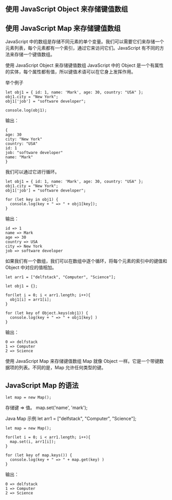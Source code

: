 ## 使用 JavaScript Object 来存储键值数组 ##
## 使用 JavaScript Map 来存储键值数组 ##

JavaScript 中的数组是存储不同元素的单个变量。我们可以需要它们来存储一个元素列表，每个元素都有一个索引，通过它来访问它们。JavaScript 有不同的方法来存储一个键值数组。

使用 JavaScript Object 来存储键值数组
JavaScript 中的 Object 是一个有属性的实体，每个属性都有值，所以键值术语可以在它身上发挥作用。

举个例子

    let obj1 = { id: 1, name: 'Mark', age: 30, country: "USA" };
    obj1.city = "New York";
    obj1['job'] = "software developer";
    
    console.log(obj1);
输出：

    {
    age: 30
    city: "New York"
    country: "USA"
    id: 1
    job: "software developer"
    name: "Mark"
    }
我们可以通过它进行循环。

    let obj1 = { id: 1, name: 'Mark', age: 30, country: "USA" };
    obj1.city = "New York";
    obj1['job'] = "software developer";
    
    for (let key in obj1) {
      console.log(key + " => " + obj1[key]);
    }
输出：

    id => 1
    name => Mark
    age => 30
    country => USA
    city => New York
    job => software developer
如果我们有一个数组，我们可以在数组中逐个循环，将每个元素的索引中的键值和 Object 中对应的值相加。

    let arr1 = ["delfstack", "Computer", "Science"]; 
    
    let obj1 = {}; 
    
    for(let i = 0; i < arr1.length; i++){ 
      obj1[i] = arr1[i]; 
    } 
    
    for (let key of Object.keys(obj1)) { 
      console.log(key + " => " + obj1[key] ) 
    } 
输出：
    
    0 => delfstack
    1 => Computer
    2 => Science
使用 JavaScript Map 来存储键值数组
Map 就像 Object 一样。它是一个带键数据项的列表。不同的是，Map 允许任何类型的键。

## JavaScript Map 的语法 ##
    let map = new Map();

存储键 => 值。
    map.set('name', 'mark');
 
Java Map 示例
    let arr1 = ["delfstack", "Computer", "Science"]; 
    
    let map = new Map(); 
    
    for(let i = 0; i < arr1.length; i++){ 
      map.set(i, arr1[i]); 
    } 
    
    for (let key of map.keys()) { 
      console.log(key + " => " + map.get(key) ) 
    } 
输出：
    
    0 => delfstack
    1 => Computer
    2 => Science